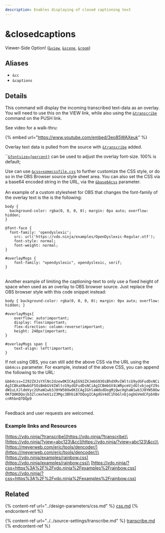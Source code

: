 ```yaml
---
description: Enables displaying of closed captioning text
---
```


# \&closedcaptions

Viewer-Side Option! ([`&view`](../view-parameters/view.md), [`&scene`](../view-parameters/scene.md), [`&room`](../../general-settings/room.md))

## Aliases

* `&cc`
* `&captions`

## Details

This command will display the incoming transcribed text-data as an overlay. You will need to use this on the VIEW link, while also using the [`&transcribe`](../../source-settings/transcribe.md) command on the PUSH link.

See video for a walk-thru:

{% embed url="https://www.youtube.com/embed/3eo85WAXeuk" %}

Overlay text data is pulled from the source with [`&transcribe`](../../source-settings/transcribe.md) added.&#x20;

``[`&fontsize={percent}`](../view-parameters/fontsize.md) can be used to adjust the overlay font-size. 100% is default;&#x20;

Use can use [`&css=somecssfile.css`](../design-parameters/css.md) to further customize the CSS style, or do so in the OBS Browser source style sheet area. You can also set the CSS via a base64 encoded string in the URL, via the [`&base64css`](../design-parameters/css.md) parameter.\
\
An example of a custom stylesheet for OBS that changes the font-family of the overlay text is the is the following:

```
body {
  background-color: rgba(0, 0, 0, 0); margin: 0px auto; overflow: hidden;
}

@font-face {
  font-family: 'opendyslexic';
	src: url('https://vdo.ninja/examples/OpenDyslexic-Regular.otf');
	font-style: normal;
	font-weight: normal;
} 

#overlayMsgs {
	font-family: "opendyslexic", opendyslexic, serif;
}
```

\
Another example of limiting the captioning-text to only use a fixed height of space when used as an overlay to OBS browser source. Just replace the OBS browser style with this code snippet instead:

```
body { background-color: rgba(0, 0, 0, 0); margin: 0px auto; overflow: hidden; }

#overlayMsgs{
    overflow: auto!important;
    display: flex!important;
    flex-direction: column-reverse!important;
    height: 240px!important;
}

#overlayMsgs span {
    text-align: left!important;
}
```

If not using OBS, you can still add the above CSS via the URL using the `&b64css` parameter. For example, instead of the above CSS, you can append the following to the URL:

`&b64css=I292ZXJsYXlNc2dzew0KICAgIG92ZXJmbG93OiBhdXRvIWltcG9ydGFudDsNCiAgICBkaXNwbGF5OiBmbGV4IWltcG9ydGFudDsNCiAgICBmbGV4LWRpcmVjdGlvbjogY29sdW1uLXJldmVyc2UhaW1wb3J0YW50Ow0KICAgIGhlaWdodDogMjQwcHghaW1wb3J0YW50Ow0KfQ0KDQojb3ZlcmxheU1zZ3Mgc3BhbiB7DQogICAgdGV4dC1hbGlnbjogbGVmdCFpbXBvcnRhbnQ7DQp9`

\
Feedback and user requests are welcomed.

### Example links and  Resources

[https://vdo.ninja/?transcribe](https://vdo.ninja/?transcribe)\
[https://vdo.ninja/?view=abc123\&cc](https://vdo.ninja/?view=abc123\&cc)\
[https://meyerweb.com/eric/tools/dencoder/](https://meyerweb.com/eric/tools/dencoder/)\
[https://vdo.ninja/examples/rainbow.css](https://vdo.ninja/examples/rainbow.css)\
[https://vdo.ninja/?css=https%3A%2F%2Fvdo.ninja%2Fexamples%2Frainbow.css](https://vdo.ninja/?css=https%3A%2F%2Fvdo.ninja%2Fexamples%2Frainbow.css)

## Related

{% content-ref url="../design-parameters/css.md" %}
[css.md](../design-parameters/css.md)
{% endcontent-ref %}

{% content-ref url="../../source-settings/transcribe.md" %}
[transcribe.md](../../source-settings/transcribe.md)
{% endcontent-ref %}
